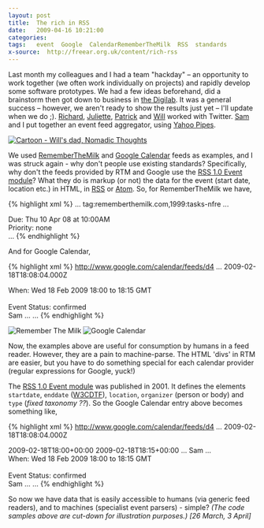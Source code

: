 ```yaml
---
layout: post
title:  The rich in RSS
date:   2009-04-16 10:21:00
categories:
tags:   event  Google  CalendarRememberTheMilk  RSS  standards
x-source:  http://freear.org.uk/content/rich-rss
---
```



Last month my colleagues and I had a team "hackday" – an opportunity to work
together (we often work individually on projects) and rapidly develop some software
prototypes. We had a few ideas beforehand, did a brainstorm then got down to
business in [the Digilab][]. It was a general success – however, we aren't ready
to show the results just yet – I'll update when we do ;). [Richard][], [Juliette][],
[Patrick][] and [Will][] worked with Twitter. [Sam][] and I put together an event
feed aggregator, using [Yahoo Pipes][].

[![Cartoon - Will's dad, Nomadic Thoughts][cartoon]][cartoon-src]

We used [RememberTheMilk][] and [Google Calendar][] feeds as examples, and I was
struck again - why don't people use existing standards? Specifically, why don't
the feeds provided by RTM and Google use the [RSS 1.0 Event module][event]? What
they do is markup (or not) the data for the event (start date, location etc.) in
HTML, in [RSS][] or [Atom][]. So, for RememberTheMilk we have,


{% highlight xml %}
<entry>
  ...
  <id>tag:rememberthemilk.com,1999:tasks-nfre ...</id>
  <content type="xhtml">
    <div xmlns="">
    <div class="rtm_due"><span class="rtm_due_title">Due: </span>
        <span class="rtm_due_value">Thu 10 Apr 08 at 10:00AM</span></div>
    <div class="rtm_priority"><span class="rtm_priority_title">Priority: </span>
        <span class="rtm_due_value">none</span></div>
    ...
{% endhighlight %}


And for Google Calendar,


{% highlight xml %}
<entry xmlns="http://www.w3.org/2005/Atom">
  <id>http://www.google.com/calendar/feeds/d4 ... </id>
  <published>2009-02-18T18:08:04.000Z</published>
  <category scheme="http://schemas.google.com/g/2005#kind" term="http://schemas.google.com/g/2005#event"/>
  <title type="html">Quick ...</title>
  <summary type="html">
   When: Wed 18 Feb 2009 18:00 to 18:15 GMT<br>
   <br>Event Status: confirmed
  </summary>
  <author><name>Sam ...</name></author>
...
{% endhighlight %}


![Remember The Milk][rtm-img] ![Google Calendar][g-calendar-img]

Now, the examples above are useful for consumption by humans in a feed reader.
However, they are a pain to machine-parse. The HTML 'divs' in RTM are easier, but
you have to do something special for each calendar provider
(regular expressions for Google, yuck!)

The [RSS 1.0 Event module][event] was published in 2001. It defines the elements
`startdate`, `enddate` ([W3CDTF][]), `location`, `organizer` (person or body) and `type` (_fixed taxonomy ??_).
So the Google Calendar entry above becomes something like,


{% highlight xml %}
<entry xmlns="..." xmlns:ev="http://purl.org/rss/1.0/modules/event/">
  <id>http://www.google.com/calendar/feeds/d4 ... </id>
  <published>2009-02-18T18:08:04.000Z
  <category scheme="http://schemas.google.com/g/2005#kind" term="http://schemas.google.com/g/2005#event"/>
  <title type="html">Quick ...</title>
  <ev:startdate>2009-02-18T18:00+00:00</ev:startdate>
  <ev:enddate>2009-02-18T18:15+00:00</ev:enddate>
  <ev:location> ... </ev:location>
  <ev:organizer>Sam ...</ev:organizer>
  <summary type="html">
   When: Wed 18 Feb 2009 18:00 to 18:15 GMT <br>
   <br>Event Status: confirmed
  </summary>
  <author><name>Sam ...</name></author>
...
{% endhighlight %}


So now we have data that is easily accessible to humans (via generic feed readers),
and to machines (specialist event parsers) - simple? _(The code samples above are
cut-down for illustration purposes.) [26 March, 3 April]_



[the Digilab]: http://digilab.open.ac.uk/
[Yahoo Pipes]: http://pipes.yahoo.com/
[Richard]: http://www.open.ac.uk/blogs/bioobsprojblog/
[Juliette]: http://www.jvvw.com/
[Patrick]: http://openpad.wordpress.com/
[Will]: http://technocrapy.wordpress.com/
[Sam]: http://twitter.com/sleicester
[cartoon]: http://www.anthroblogs.org/nomadicthoughts/archives/maya_cartoon.JPG
    "Cartoon, 'So how come it ends in 2012?' 'I ran out of space on the rock' -- Will's dad, Nomadic Thoughts"
[cartoon-src]: http://www.anthroblogs.org/nomadicthoughts/archives/2006/01/some_things_arc.html
[RememberTheMilk]: http://rememberthemilk.com/ "RememberTheMilk"
[Google Calendar]: http://google.com/calendar/ "Google Calendar"
[event]: http://web.resource.org/rss/1.0/modules/event/ "Really Simple Syndication -- 1.0 Event module"
[RSS]: http://en.wikipedia.org/wiki/RSS_(file_format) "Really Simple Syndication"
[Atom]: http://tools.ietf.org/html/rfc4287
[W3CDTF]: http://w3.org/TR/NOTE-datetime
[rtm-img]: http://static.rememberthemilk.com/img/logo.png "RememberTheMilk"
[g-calendar-img]: http://static.rememberthemilk.com/img/hp_ss_googlecalendar.png "Google Calendar"


[End]: end
